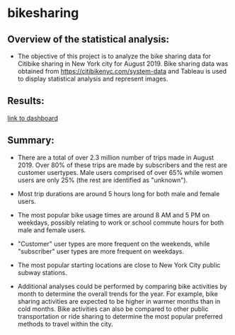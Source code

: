 # bikesharing

## Overview of the statistical analysis:

- The objective of this project is to analyze the bike sharing data for Citibike sharing in New York city for August 2019. Bike sharing data was obtained from https://citibikenyc.com/system-data and Tableau is used to display statistical analysis and represent images. 

## Results:
[link to dashboard](https://public.tableau.com/app/profile/jialin.huang3459/viz/Module-15-challenge/NYCCitibikeDataAug2019?publish=yes "link to dashboard")


## Summary:
- There are a total of over 2.3 million number of trips made in August 2019. Over 80% of these trips are made by subscribers and the rest are customer usertypes. Male users comprised of over 65% while women users are only 25% (the rest are identified as "unknown"). 

- Most trip durations are around 5 hours long for both male and female users.

- The most popular bike usage times are around 8 AM and 5 PM on weekdays, possibly relating to work or school commute hours for both male and female users.

- "Customer" user types are more frequent on the weekends, while "subscriber" user types are more frequent on weekdays.

- The most popular starting locations are close to New York City public subway stations.

- Additional analyses could be performed by comparing bike activities by month to determine the overall trends for the year. For example, bike sharing activities are expected to be higher in warmer months than in cold months. Bike activities can also be compared to other public transportation or ride sharing to determine the most popular preferred methods to travel within the city. 






